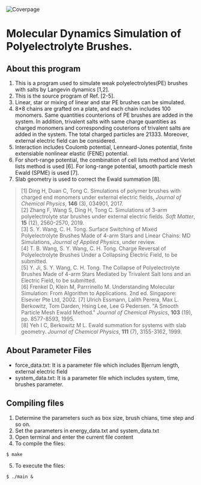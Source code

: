 ![Coverpage](https://github.com/wangshaoyun/Bond_Fluctuation_Method_SPME/blob/master/coverpage.jpg "Simulation System")
# Molecular Dynamics Simulation of Polyelectrolyte Brushes.
## About this program
1. This is a program used to simulate weak polyelectrolytes(PE) brushes with salts by Langevin dynamics [1,2].
2. This is the source program of Ref. [2-5].
3. Linear, star or mixing of linear and star PE brushes can be simulated. 
4. 8*8 chains are grafted on a plate, and each chain includes 100 monomers. Same quantities counterions of PE brushes are added in the system. In addition, trivalent salts with same charge quantities as charged monomers and corresponding couterions of trivalent salts are added in the system. The total charged particles are 21333. Moreover, external electric field can be considered.
5. Interaction includes Coulomb potential, Lenneard-Jones potential, finite extensiable nonlinear elastic (FENE) potential.
6. For short-range potential, the combination of cell lists method and Verlet lists method is used [6]. For long-range potential, smooth particle mesh Ewald (SPME) is used [7]. 
7. Slab geometry is used to correct the Ewald summation [8].
>[1] Ding H, Duan C, Tong C. Simulations of polymer brushes with charged end monomers under external electric fields, *Journal of Chemical Physics*, **146** (3), 034901, 2017.  
>[2] Zhang F, Wang S, Ding H, Tong C. Simulations of 3-arm polyelectrolyte star brushes under external electric fields. *Soft Matter*, **15** (12), 2560-2570, 2019.  
>[3] S. Y. Wang, C. H. Tong. Surface Switching of Mixed Polyelectrolyte Brushes Made of 4-arm Stars and Linear Chains: MD Simulations, *Journal of Applied Physics*, under review.  
>[4] T. B. Wang, S. Y. Wang, C. H. Tong. Charge Reversal of Polyelectrolyte Brushes Under a Collapsing Electric Field, to be submitted.  
>[5] Y. Ji, S. Y. Wang, C. H. Tong. The Collapse of Polyelectrolyte Brushes Made of 4-arm Stars Mediated by Trivalent Salt Ions and an Electric Field, to be submitted.  
>[6] Frenkel D, Klein M, Parrrinello M. Understanding Molecular Simulation: From Algorithm to Applications. 2nd ed. Singapore: Elsevier Pte Ltd, 2002. 
>[7] Ulrich Essmann, Lalith Perera, Max L. Berkowitz, Tom Darden, Hsing Lee, Lee G Pedersen. "A Smooth Particle Mesh Ewald Method." *Journal of Chemical Physics*, **103** (19), pp. 8577-8593, 1995.  
>[8] Yeh I C, Berkowitz M L. Ewald summation for systems with slab geometry. *Journal of Chemical Physics*, **111** (7), 3155-3162, 1999.

## About Parameter Files 
+ force_data.txt: It is a parameter file which includes Bjerrum length, external electric field
+ system_data.txt: It is a parameter file which includes system, time, brushes parameter.  

## Compiling files
1. Determine the parameters such as box size, brush chians, time step and so on.
2. Set the parameters in energy_data.txt and system_data.txt
3. Open terminal and enter the current file content
4. To compile the files:
```
$ make
```
  
5. To execute the files:
```
$ ./main &
```







